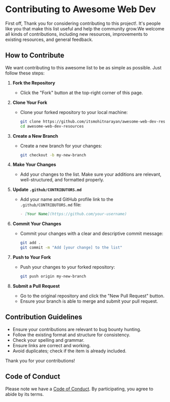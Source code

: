 # Contributing to Awesome Web Dev

First off, Thank you for considering contributing to this project!. It's people like you that make this list useful and help the community grow.We welcome all kinds of contributions, including new resources, improvements to existing resources, and general feedback.

## How to Contribute

We want contributing to this awesome list to be as simple as possible. Just follow these steps:

1. **Fork the Repository**
   - Click the "Fork" button at the top-right corner of this page.

2. **Clone Your Fork**
   - Clone your forked repository to your local machine:
     ```sh
     git clone https://github.com/itsmohitnarayan/awesome-web-dev-resources.git
     cd awesome-web-dev-resources
     ```

3. **Create a New Branch**
   - Create a new branch for your changes:
     ```sh
     git checkout -b my-new-branch
     ```

4. **Make Your Changes**
   - Add your changes to the list. Make sure your additions are relevant, well-structured, and formatted properly.

5. **Update `.github/CONTRIBUTORS.md`**
   - Add your name and GitHub profile link to the `.github/CONTRIBUTORS.md` file:
     ```markdown
     - [Your Name](https://github.com/your-username)
     ```

6. **Commit Your Changes**
   - Commit your changes with a clear and descriptive commit message:
     ```sh
     git add .
     git commit -m "Add [your change] to the list"
     ```

7. **Push to Your Fork**
   - Push your changes to your forked repository:
     ```sh
     git push origin my-new-branch
     ```

8. **Submit a Pull Request**
   - Go to the original repository and click the "New Pull Request" button.
   - Ensure your branch is able to merge and submit your pull request.


## Contribution Guidelines

- Ensure your contributions are relevant to bug bounty hunting.
- Follow the existing format and structure for consistency.
- Check your spelling and grammar.
- Ensure links are correct and working.
- Avoid duplicates; check if the item is already included.

Thank you for your contributions!

## Code of Conduct

Please note we have a [Code of Conduct](.github/CODE_OF_CONDUCT.md). By participating, you agree to abide by its terms.